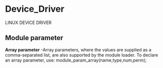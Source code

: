 # Device_Driver
LINUX DEVICE DRIVER


## Module parameter
**Array parameter**
-Array parameters, where the values are supplied as a comma-separated list, are also
supported by the module loader. To declare an array parameter, use:
module_param_array(name,type,num,perm);
